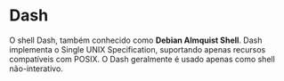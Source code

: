 # Dash

O shell Dash, também conhecido como **Debian Almquist Shell**. Dash implementa o Single UNIX Specification, suportando apenas recursos compatíveis com POSIX. O Dash geralmente é usado apenas como shell não-interativo.
